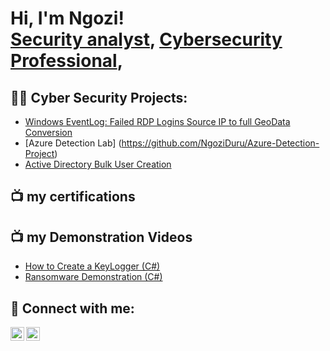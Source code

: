 <h1>Hi, I'm Ngozi! <br/><a href="https://github.com/NgoziDuru">Security analyst</a>, <a href="https://www.linkedin.com/in/ngoziduru/">Cybersecurity Professional</a>, 

<h2>👨‍💻 Cyber Security Projects:</h2>

  - [Windows EventLog: Failed RDP Logins Source IP to full GeoData Conversion](https://github.com/NgoziDuru/Sentinel-Lab)
  - [Azure Detection Lab] (https://github.com/NgoziDuru/Azure-Detection-Project)
  - [Active Directory Bulk User Creation](https://github.com/NgoziDuru/AD_PS)
 
<h2>📺 my certifications</h2>

<h2>📺 my Demonstration Videos</h2>

- [How to Create a KeyLogger (C#)](https://www.youtube.com/watch?v=N-L9hklSlNk)
- [Ransomware Demonstration (C#)](https://www.youtube.com/watch?v=OfvdQeh79s0)

<h2> 🤳 Connect with me:</h2>

[<img align="left" alt="ngoziduru | LinkedIn" width="22px" src="https://cdn.jsdelivr.net/npm/simple-icons@v3/icons/linkedin.svg" />][linkedin]
[<img align="left" alt="ngoziduru | Instagram" width="22px" src="https://cdn.jsdelivr.net/npm/simple-icons@v3/icons/instagram.svg" />][instagram]

[instagram]: https://www.instagram.com/ngoziduru_/
[linkedin]: https://linkedin.com/in/ngoziduru

<!--
**ngoziduru/ngoziduru** is a ✨ _special_ ✨ repository because its `README.md` (this file) appears on your GitHub profile.

Here are some ideas to get you started:

- 🔭 I’m currently working on a comprehensive detection lab that includes security onion as an all-in-one IDS and SIEMS solution,PFsense as firewall,kali machine for attack,Splunk for data aggregation, correlation and visualization
- 🌱 I’m currently learning to create stronger rules on snort and yara
- 👯 I’m looking to collaborate on all round security defense projects
- 🤔 I’m looking for help with any oppurtunity that allows me bring in my skill while learning
- 💬 Ask me about Network defense, vulnurability management
- 📫 How to reach me: ngoziduru07@gmail.com
- 😄 Pronouns: she/her
- ⚡ Fun fact: lover of nature
-->

